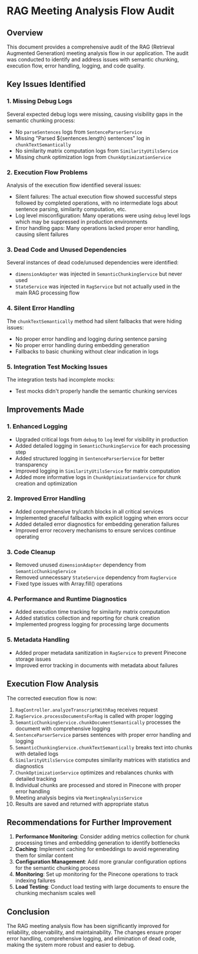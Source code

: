 # RAG Meeting Analysis Flow Audit

## Overview

This document provides a comprehensive audit of the RAG (Retrieval Augmented Generation) meeting analysis flow in our application. The audit was conducted to identify and address issues with semantic chunking, execution flow, error handling, logging, and code quality.

## Key Issues Identified

### 1. Missing Debug Logs

Several expected debug logs were missing, causing visibility gaps in the semantic chunking process:

- No `parseSentences` logs from `SentenceParserService`
- Missing "Parsed ${sentences.length} sentences" log in `chunkTextSemantically`
- No similarity matrix computation logs from `SimilarityUtilsService`
- Missing chunk optimization logs from `ChunkOptimizationService`

### 2. Execution Flow Problems

Analysis of the execution flow identified several issues:

- Silent failures: The actual execution flow showed successful steps followed by completed operations, with no intermediate logs about sentence parsing, similarity computation, etc.
- Log level misconfiguration: Many operations were using `debug` level logs which may be suppressed in production environments
- Error handling gaps: Many operations lacked proper error handling, causing silent failures

### 3. Dead Code and Unused Dependencies

Several instances of dead code/unused dependencies were identified:

- `dimensionAdapter` was injected in `SemanticChunkingService` but never used
- `StateService` was injected in `RagService` but not actually used in the main RAG processing flow

### 4. Silent Error Handling

The `chunkTextSemantically` method had silent fallbacks that were hiding issues:

- No proper error handling and logging during sentence parsing
- No proper error handling during embedding generation
- Fallbacks to basic chunking without clear indication in logs

### 5. Integration Test Mocking Issues

The integration tests had incomplete mocks:

- Test mocks didn't properly handle the semantic chunking services

## Improvements Made

### 1. Enhanced Logging

- Upgraded critical logs from `debug` to `log` level for visibility in production
- Added detailed logging in `SemanticChunkingService` for each processing step
- Added structured logging in `SentenceParserService` for better transparency
- Improved logging in `SimilarityUtilsService` for matrix computation
- Added more informative logs in `ChunkOptimizationService` for chunk creation and optimization

### 2. Improved Error Handling

- Added comprehensive try/catch blocks in all critical services
- Implemented graceful fallbacks with explicit logging when errors occur
- Added detailed error diagnostics for embedding generation failures
- Improved error recovery mechanisms to ensure services continue operating

### 3. Code Cleanup

- Removed unused `dimensionAdapter` dependency from `SemanticChunkingService`
- Removed unnecessary `StateService` dependency from `RagService`
- Fixed type issues with Array.fill() operations

### 4. Performance and Runtime Diagnostics

- Added execution time tracking for similarity matrix computation
- Added statistics collection and reporting for chunk creation
- Implemented progress logging for processing large documents

### 5. Metadata Handling

- Added proper metadata sanitization in `RagService` to prevent Pinecone storage issues
- Improved error tracking in documents with metadata about failures

## Execution Flow Analysis

The corrected execution flow is now:

1. `RagController.analyzeTranscriptWithRag` receives request
2. `RagService.processDocumentsForRag` is called with proper logging
3. `SemanticChunkingService.chunkDocumentSemantically` processes the document with comprehensive logging
4. `SentenceParserService` parses sentences with proper error handling and logging
5. `SemanticChunkingService.chunkTextSemantically` breaks text into chunks with detailed logs
6. `SimilarityUtilsService` computes similarity matrices with statistics and diagnostics
7. `ChunkOptimizationService` optimizes and rebalances chunks with detailed tracking
8. Individual chunks are processed and stored in Pinecone with proper error handling
9. Meeting analysis begins via `MeetingAnalysisService`
10. Results are saved and returned with appropriate status

## Recommendations for Further Improvement

1. **Performance Monitoring**: Consider adding metrics collection for chunk processing times and embedding generation to identify bottlenecks
2. **Caching**: Implement caching for embeddings to avoid regenerating them for similar content
3. **Configuration Management**: Add more granular configuration options for the semantic chunking process
4. **Monitoring**: Set up monitoring for the Pinecone operations to track indexing failures
5. **Load Testing**: Conduct load testing with large documents to ensure the chunking mechanism scales well

## Conclusion

The RAG meeting analysis flow has been significantly improved for reliability, observability, and maintainability. The changes ensure proper error handling, comprehensive logging, and elimination of dead code, making the system more robust and easier to debug. 